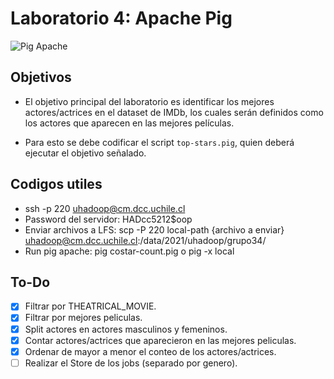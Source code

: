 # Laboratorio 4: Apache Pig

![Pig Apache](https://miro.medium.com/max/1838/1*v1dRCjcQMoXDOpsWD79CQA.png)

## Objetivos

- El objetivo principal del laboratorio es identificar los mejores actores/actrices en el dataset de IMDb, los cuales serán definidos como los actores que aparecen en las mejores películas.

- Para esto se debe codificar el script `top-stars.pig`, quien deberá ejecutar el objetivo señalado.

## Codigos utiles
- ssh -p 220 uhadoop@cm.dcc.uchile.cl
- Password del servidor: HADcc5212$oop
- Enviar archivos a LFS: scp -P 220 local-path {archivo a enviar} uhadoop@cm.dcc.uchile.cl:/data/2021/uhadoop/grupo34/
- Run pig apache: pig costar-count.pig o pig -x local

## To-Do

- [x] Filtrar por THEATRICAL_MOVIE.
- [x] Filtrar por mejores peliculas.
- [x] Split actores en actores masculinos y femeninos.
- [x] Contar actores/actrices que aparecieron en las mejores peliculas.
- [x] Ordenar de mayor a menor el conteo de los actores/actrices.
- [ ] Realizar el Store de los jobs (separado por genero).